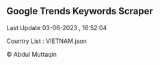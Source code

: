 

## Google Trends Keywords Scraper 
 
Last Update 03-06-2023 , 16:52:04

Country List :
VIETNAM.json



© Abdul Muttaqin 
